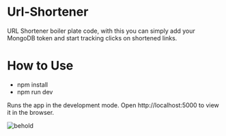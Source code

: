 # Url-Shortener
URL Shortener boiler plate code, with this you can simply add your MongoDB token and start tracking clicks on shortened links.

# How to Use
* npm install 
* npm run dev

Runs the app in the development mode.
Open http://localhost:5000 to view it in the browser.

![behold](https://github-images-uswest.s3-us-west-1.amazonaws.com/previewUrlShortener.gif)

